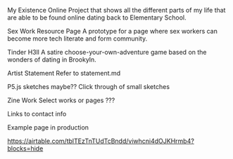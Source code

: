 My Existence Online
Project that shows all the different parts of my life that are able to be found online dating back to Elementary School.

Sex Work Resource Page
A prototype for a page where sex workers can become more tech literate and form community.

Tinder H3ll
A satire choose-your-own-adventure game based on the wonders of dating in Brookyln. 

Artist Statement
Refer to statement.md

P5.js sketches maybe??
Click through of small sketches

Zine Work
Select works or pages ???

Links to contact info 


Example page in production



https://airtable.com/tblTEzTnTUdTcBndd/viwhcni4dOJKHrmb4?blocks=hide